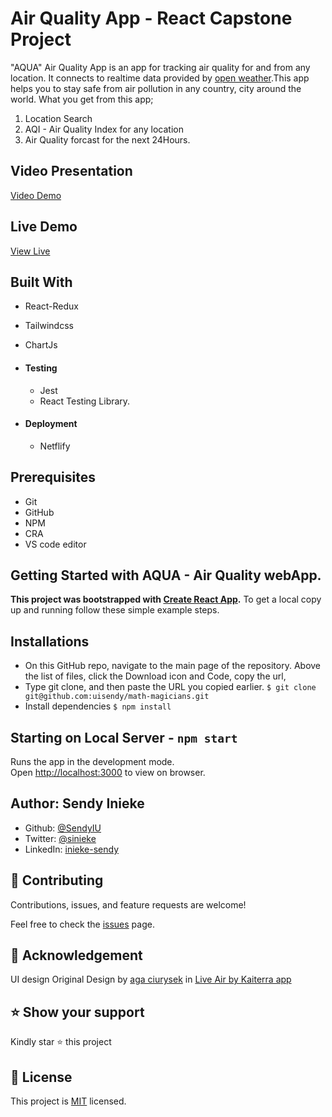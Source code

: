 # Air Quality App - React Capstone Project

"AQUA" Air Quality App is an app for tracking air quality for and from any location. It connects to realtime data provided by [open weather](https://openweathermap.org/api).This app helps you to stay safe from air pollution in any country, city around the world. What you get from this app;

1. Location Search
2. AQI - Air Quality Index for any location
3. Air Quality forcast for the next 24Hours.

## Video Presentation

[Video Demo](https://www.loom.com/share/dbed31d9c34b4e94989b09b98f6cd155)

## Live Demo

[View Live ]()

## Built With

- React-Redux
- Tailwindcss
- ChartJs

- #### Testing

  - Jest
  - React Testing Library.

- #### Deployment

  - Netflify

## Prerequisites

- Git
- GitHub
- NPM
- CRA
- VS code editor

## Getting Started with AQUA - Air Quality webApp.

**This project was bootstrapped with [Create React App](https://github.com/facebook/create-react-app).** To get a local copy up and running follow these simple example steps.

## Installations

- On this GitHub repo, navigate to the main page of the repository. Above the list of files, click the Download icon and Code, copy the url,
- Type git clone, and then paste the URL you copied earlier.
  `$ git clone git@github.com:uisendy/math-magicians.git`
- Install dependencies `$ npm install`

## Starting on Local Server - `npm start`

Runs the app in the development mode.\
 Open [http://localhost:3000](http://localhost:3000) to view on browser.

## Author: Sendy Inieke

- Github: [@SendyIU](https://github.com/uisendy)
- Twitter: [@sinieke](https://twitter.com/sinieke)
- LinkedIn: [inieke-sendy](https://www.linkedin.com/in/inieke-sendy-129b57ab/)

## 🤝 Contributing

Contributions, issues, and feature requests are welcome!

Feel free to check the [issues](https://github.com/uisendy/Meal-webApp/issues) page.

## 🥇 Acknowledgement

UI design Original Design by [aga ciurysek](https://dribbble.com/agaciurysek) in [Live Air by Kaiterra app](https://dribbble.com/shots/14517071-Live-Air-by-Kaiterra-app)

## ⭐️ Show your support

Kindly star ⭐️ this project

## 📝 License

This project is [MIT](https://github.com/git/git-scm.com/blob/main/MIT-LICENSE.txt) licensed.
